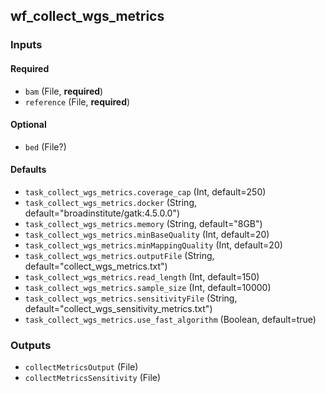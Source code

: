 
## wf_collect_wgs_metrics

### Inputs

#### Required

  * `bam` (File, **required**)
  * `reference` (File, **required**)

#### Optional

  * `bed` (File?)

#### Defaults

  * `task_collect_wgs_metrics.coverage_cap` (Int, default=250)
  * `task_collect_wgs_metrics.docker` (String, default="broadinstitute/gatk:4.5.0.0")
  * `task_collect_wgs_metrics.memory` (String, default="8GB")
  * `task_collect_wgs_metrics.minBaseQuality` (Int, default=20)
  * `task_collect_wgs_metrics.minMappingQuality` (Int, default=20)
  * `task_collect_wgs_metrics.outputFile` (String, default="collect_wgs_metrics.txt")
  * `task_collect_wgs_metrics.read_length` (Int, default=150)
  * `task_collect_wgs_metrics.sample_size` (Int, default=10000)
  * `task_collect_wgs_metrics.sensitivityFile` (String, default="collect_wgs_sensitivity_metrics.txt")
  * `task_collect_wgs_metrics.use_fast_algorithm` (Boolean, default=true)

### Outputs

  * `collectMetricsOutput` (File)
  * `collectMetricsSensitivity` (File)
